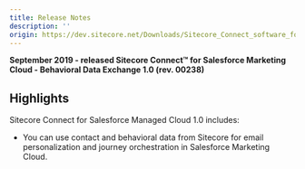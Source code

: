 ```yaml
---
title: Release Notes
description: ''
origin: https://dev.sitecore.net/Downloads/Sitecore_Connect_software_for_Salesforce_Marketing_Cloud/1x/Sitecore_Connect_software_for_Salesforce_Marketing_Cloud_10/Release_Notes__BDE
---
```


**September 2019 - released Sitecore Connect™ for Salesforce Marketing Cloud - Behavioral Data Exchange 1.0 (rev. 00238)**

## Highlights

Sitecore Connect for Salesforce Managed Cloud 1.0 includes:

-   You can use contact and behavioral data from Sitecore for email personalization and journey orchestration in Salesforce Marketing Cloud.